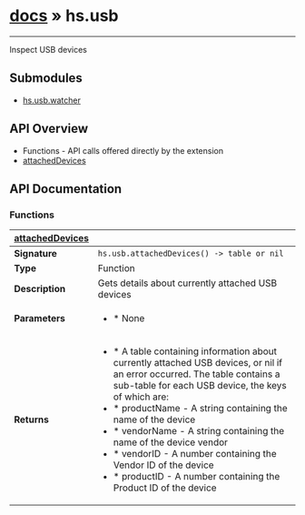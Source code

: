 # [docs](/hammerspoon/index.md) » hs.usb
---

Inspect USB devices

## Submodules
 * [hs.usb.watcher](hs.usb.watcher.md)

## API Overview
* Functions - API calls offered directly by the extension
 * [attachedDevices](#attachedDevices)

## API Documentation

### Functions

| [attachedDevices](#attachedDevices)         |                                                                                     |
| --------------------------------------------|-------------------------------------------------------------------------------------|
| **Signature**                               | `hs.usb.attachedDevices() -> table or nil`                                                                    |
| **Type**                                    | Function                                                                     |
| **Description**                             | Gets details about currently attached USB devices                                                                     |
| **Parameters**                              | <ul><li> * None</li></ul> |
| **Returns**                                 | <ul><li> * A table containing information about currently attached USB devices, or nil if an error occurred. The table contains a sub-table for each USB device, the keys of which are:</li><li>  * productName - A string containing the name of the device</li><li>  * vendorName - A string containing the name of the device vendor</li><li>  * vendorID - A number containing the Vendor ID of the device</li><li>  * productID - A number containing the Product ID of the device</li></ul>          |

